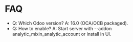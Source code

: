 # FAQ

- Q: Which Odoo version? A: 16.0 (OCA/OCB packaged).
- Q: How to enable? A: Start server with --addon analytic_mixin_analytic_account or install in UI.
